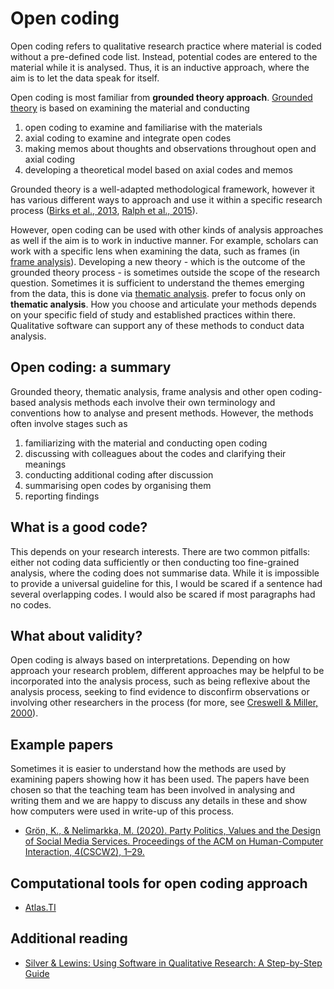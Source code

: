 # Open coding

Open coding refers to qualitative research practice where material is coded without a pre-defined code list.
Instead, potential codes are entered to the material while it is analysed.
Thus, it is an inductive approach, where the aim is to let the data speak for itself.

Open coding is most familiar from **grounded theory approach**.
[Grounded theory](https://en.wikipedia.org/wiki/Grounded_theory) is based on examining the material and conducting

1. open coding to examine and familiarise with the materials
1. axial coding to examine and integrate open codes
1. making memos about thoughts and observations throughout open and axial coding
1. developing a theoretical model based on axial codes and memos

Grounded theory is a well-adapted methodological framework, however it has various different ways to approach and use it within a specific research process ([Birks et al., 2013](https://www.tandfonline.com/doi/full/10.1057/ejis.2012.48), [Ralph et al., 2015](http://journals.sagepub.com/doi/10.1177/1609406915611576)).

However, open coding can be used with other kinds of analysis approaches as well if the aim is to work in inductive manner.
For example, scholars can work with a specific lens when examining the data, such as frames (in [frame analysis](https://en.wikipedia.org/wiki/Frame_analysis)).
Developing a new theory - which is the outcome of the grounded theory process - is sometimes outside the scope of the research question.
Sometimes it is sufficient to understand the themes emerging from the data, this is done via [thematic analysis](https://en.wikipedia.org/wiki/Thematic_analysis). prefer to focus only on **thematic analysis**.
How you choose and articulate your methods depends on your specific field of study and established practices within there.
Qualitative software can support any of these methods to conduct data analysis.

## Open coding: a summary

Grounded theory, thematic analysis, frame analysis and other open coding-based analysis methods each involve their own terminology and conventions how to analyse and present methods.
However, the methods often involve stages such as

1. familiarizing with the material and conducting open coding
1. discussing with colleagues about the codes and clarifying their meanings
1. conducting additional coding after discussion
1. summarising open codes by organising them
1. reporting findings

## What is a good code?

This depends on your research interests.
There are two common pitfalls: either not coding data sufficiently or then conducting too fine-grained analysis, where the coding does not summarise data.
While it is impossible to provide a universal guideline for this, I would be scared if a sentence had several overlapping codes.
I would also be scared if most paragraphs had no codes.

## What about validity?

Open coding is always based on interpretations.
Depending on how approach your research problem, different approaches may be helpful to be incorporated into the analysis process, such as being reflexive about the analysis process, seeking to find evidence to disconfirm observations or involving other researchers in the process (for more, see [Creswell & Miller, 2000](http://www.tandfonline.com/doi/abs/10.1207/s15430421tip3903_2)).

## Example papers

Sometimes it is easier to understand how the methods are used by examining papers showing how it has been used.
The papers have been chosen so that the teaching team has been involved in analysing and writing them and we are happy to discuss any details in these and show how computers were used in write-up of this process.

* [Grön, K., & Nelimarkka, M. (2020). Party Politics, Values and the Design of Social Media Services. Proceedings of the ACM on Human-Computer Interaction, 4(CSCW2), 1–29.](https://doi.org/10.1145/3415175)

## Computational tools for open coding approach

* [Atlas.TI](atlasti)

## Additional reading

* [Silver & Lewins: Using Software in Qualitative Research: A Step-by-Step Guide](http://methods.sagepub.com/book/using-software-in-qualitative-research-2e)
